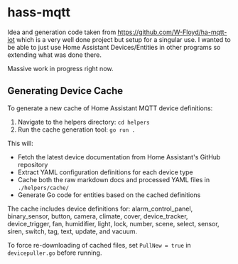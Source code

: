 # hass-mqtt

Idea and generation code taken from https://github.com/W-Floyd/ha-mqtt-iot which is a very well done project but setup
for a singular use. I wanted to be able to just use Home Assistant Devices/Entities in other programs so extending what
was done there.

Massive work in progress right now.

## Generating Device Cache

To generate a new cache of Home Assistant MQTT device definitions:

1. Navigate to the helpers directory: `cd helpers`
2. Run the cache generation tool: `go run .`

This will:
- Fetch the latest device documentation from Home Assistant's GitHub repository
- Extract YAML configuration definitions for each device type  
- Cache both the raw markdown docs and processed YAML files in `./helpers/cache/`
- Generate Go code for entities based on the cached definitions

The cache includes device definitions for: alarm_control_panel, binary_sensor, button, camera, climate, cover, device_tracker, device_trigger, fan, humidifier, light, lock, number, scene, select, sensor, siren, switch, tag, text, update, and vacuum.

To force re-downloading of cached files, set `PullNew = true` in `devicepuller.go` before running.
